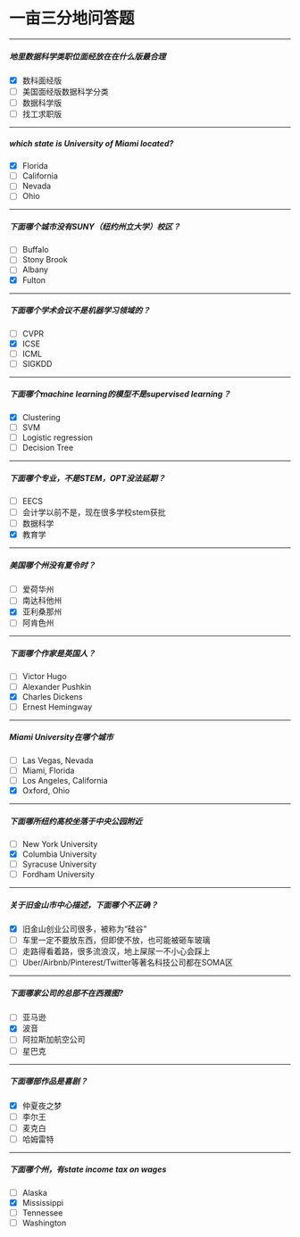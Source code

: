 # 一亩三分地问答题
***  
  
##### 地里数据科学类职位面经放在在什么版最合理    
- [x] 数科面经版  
- [ ] 美国面经版数据科学分类  
- [ ] 数据科学版  
- [ ] 找工求职版  

***
##### which state is University of Miami located?  
- [x] Florida
- [ ] California  
- [ ] Nevada  
- [ ] Ohio   

***
##### 下面哪个城市没有SUNY（纽约州立大学）校区？
- [ ] Buffalo
- [ ] Stony Brook  
- [ ] Albany 
- [x] Fulton

***
##### 下面哪个学术会议不是机器学习领域的？
- [ ]  CVPR
- [x]  ICSE
- [ ]  ICML
- [ ]  SIGKDD

***
##### 下面哪个machine learning的模型不是supervised learning？
- [x]   Clustering
- [ ]   SVM
- [ ]   Logistic regression
- [ ]   Decision Tree

***
##### 下面哪个专业，不是STEM，OPT没法延期？
- [ ]  EECS
- [ ]  会计学以前不是，现在很多学校stem获批
- [ ]  数据科学
- [x]  教育学

***
##### 美国哪个州没有夏令时？
- [ ]  爱荷华州
- [ ]  南达科他州
- [x]  亚利桑那州
- [ ]  阿肯色州

***
##### 下面哪个作家是英国人？
- [ ]  Victor Hugo
- [ ]  Alexander Pushkin
- [x]  Charles Dickens
- [ ]  Ernest Hemingway

***
##### Miami University在哪个城市
- [ ]   Las Vegas, Nevada
- [ ]   Miami, Florida
- [ ]   Los Angeles, California
- [x]   Oxford, Ohio

***
##### 下面哪所纽约高校坐落于中央公园附近
- [ ]   New York University
- [x]   Columbia University
- [ ]   Syracuse University
- [ ]   Fordham University

***
##### 关于旧金山市中心描述，下面哪个不正确？
- [x]  旧金山创业公司很多，被称为“硅谷”
- [ ]  车里一定不要放东西，但即使不放，也可能被砸车玻璃
- [ ]  走路得看着路，很多流浪汉，地上屎尿一不小心会踩上
- [ ]  Uber/Airbnb/Pinterest/Twitter等著名科技公司都在SOMA区

***
##### 下面哪家公司的总部不在西雅图?
- [ ]  亚马逊
- [x]  波音
- [ ]  阿拉斯加航空公司
- [ ]  星巴克

***
##### 下面哪部作品是喜剧？
- [x]  仲夏夜之梦
- [ ]  李尔王
- [ ]  麦克白
- [ ]  哈姆雷特

***
##### 下面哪个州，有state income tax on wages
- [ ]  Alaska
- [x]  Mississippi
- [ ]   Tennessee
- [ ]   Washington
